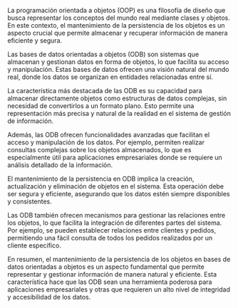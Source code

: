La programación orientada a objetos (OOP) es una filosofía de diseño que busca representar los conceptos del mundo real mediante clases y objetos. En este contexto, el mantenimiento de la persistencia de los objetos es un aspecto crucial que permite almacenar y recuperar información de manera eficiente y segura.

Las bases de datos orientadas a objetos (ODB) son sistemas que almacenan y gestionan datos en forma de objetos, lo que facilita su acceso y manipulación. Estas bases de datos ofrecen una visión natural del mundo real, donde los datos se organizan en entidades relacionadas entre sí.

La característica más destacada de las ODB es su capacidad para almacenar directamente objetos como estructuras de datos complejas, sin necesidad de convertirlos a un formato plano. Esto permite una representación más precisa y natural de la realidad en el sistema de gestión de información.

Además, las ODB ofrecen funcionalidades avanzadas que facilitan el acceso y manipulación de los datos. Por ejemplo, permiten realizar consultas complejas sobre los objetos almacenados, lo que es especialmente útil para aplicaciones empresariales donde se requiere un análisis detallado de la información.

El mantenimiento de la persistencia en ODB implica la creación, actualización y eliminación de objetos en el sistema. Esta operación debe ser segura y eficiente, asegurando que los datos estén siempre disponibles y consistentes.

Las ODB también ofrecen mecanismos para gestionar las relaciones entre los objetos, lo que facilita la integración de diferentes partes del sistema. Por ejemplo, se pueden establecer relaciones entre clientes y pedidos, permitiendo una fácil consulta de todos los pedidos realizados por un cliente específico.

En resumen, el mantenimiento de la persistencia de los objetos en bases de datos orientadas a objetos es un aspecto fundamental que permite representar y gestionar información de manera natural y eficiente. Esta característica hace que las ODB sean una herramienta poderosa para aplicaciones empresariales y otras que requieren un alto nivel de integridad y accesibilidad de los datos.
